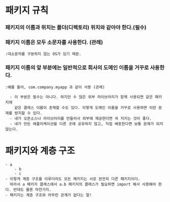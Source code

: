 # 패키지 규칙

### 패키지의 이름과 위치는 폴더(디렉토리) 위치와 같아야 한다.(필수)

### 패키지 이름은 모두 소문자를 사용한다. (관례)
    :대소문자를 구분하지 않는 OS가 있기 때문.

### 패키지 이름의 앞 부분에는 일반적으로 회사의 도메인 이름을 거꾸로 사용한다.
    :예를 들어, com.company.myapp 과 같이 사용 (관례)

      - 이 부분은 필수는 아니다. 하지만 수 많은 외부 라이브러리가 함께 사용되면 같은 패키지에
        같은 클래스 이름이 존재할 수도 있다. 이렇게 도메인 이름을 거꾸로 사용하면 이런 문제를 방지할 수 있다.
      - 내가 오픈소스나 라이브러리를 만들어서 외부에 제공한다면 꼭 지키는 것이 좋다.
      - 내가 만든 애플리케이션을 다른 곳에 공유하지 않고, 직접 배포한다면 보통 문제가 되지 않는다.

# 패키지와 계층 구조
    - a
        - b
        - c
    - 이렇게 계층 구조를 이루더라도 모든 패키지는 서로 완전히 다른 패키지이다.
      따라서 a 패키지 클래스에서 a.b 패키지의 클래스가 필요하면 import 해서 사용해야 한다. 반대도 물론 마찬가지.
    - 패키지는 계층 구조와 아무런 관계가 없다는 말!
